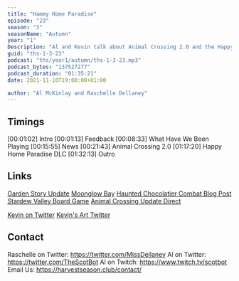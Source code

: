 ```yaml
---
title: "Hammy Home Paradise"
episode: "23"
season: "3"
seasonName: "Autumn"
year: "1"
Description: "Al and Kevin talk about Animal Crossing 2.0 and the Happy Home Paradise DLC."
guid: "ths-1-3-23"
podcast: "ths/year1/autumn/ths-1-3-23.mp3"
podcast_bytes: "137527277"
podcast_duration: "01:35:21"
date: 2021-11-10T19:00:00+01:00

author: "Al McKinlay and Raschelle Dellaney"
---
```


## Timings

[00:01:02] Intro
[00:01:13] Feedback
[00:08:33] What Have We Been Playing
[00:15:55] News
[00:21:43] Animal Crossing 2.0
[01:17:20] Happy Home Paradise DLC
[01:32:13] Outro

## Links

[Garden Story Update](https://twitter.com/gardenstorygame/status/1453770288500514817)
[Moonglow Bay](https://twitter.com/MoonglowBay/status/1454027107349241863)
[Haunted Chocolatier Combat Blog Post](https://www.hauntedchocolatier.net/2021/10/30/combat-shields-stuns-my-approach/)
[Stardew Valley Board Game](https://shop.stardewvalley.net/)
[Animal Crossing Update Direct](https://www.youtube.com/watch?v=2zxAeOrBP1k)

[Kevin on Twitter](https://twitter.com/koopaprez)
[Kevin's Art Twitter](https://twitter.com/SpriterSquared)

## Contact

Raschelle on Twitter: https://twitter.com/MissDellaney
Al on Twitter: https://twitter.com/TheScotBot
Al on Twitch: https://www.twitch.tv/scotbot
Email Us: https://harvestseason.club/contact/
